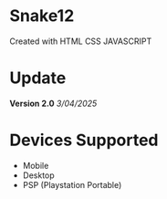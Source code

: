 # Snake12
Created with HTML CSS JAVASCRIPT

# Update
**Version 2.0** *3/04/2025*

# Devices Supported
* Mobile
* Desktop
* PSP (Playstation Portable)

